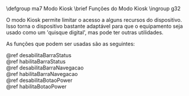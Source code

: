 \defgroup ma7 Modo Kiosk
\brief Funções do Modo Kiosk
\ingroup g32

O modo Kiosk permite limitar o acesso a alguns recursos do dispositivo. Isso torna o dispositivo bastante adaptável para que o equipamento seja usado como um 'quisque digital', mas pode ter outras utilidades.

As funções que podem ser usadas são as seguintes:

@ref desabilitaBarraStatus <br>
@ref habilitaBarraStatus <br>
@ref desabilitaBarraNavegacao <br>
@ref habilitaBarraNavegacao <br>
@ref desabilitaBotaoPower <br>
@ref habilitaBotaoPower <br>